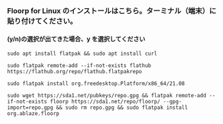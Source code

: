 ### Floorp for Linux のインストールはこちら。ターミナル（端末）に貼り付けてください。

#### (y/n)の選択が出てきた場合、y を選択してください


```
sudo apt install flatpak && sudo apt install curl

sudo flatpak remote-add --if-not-exists flathub https://flathub.org/repo/flathub.flatpakrepo

sudo flatpak install org.freedesktop.Platform/x86_64/21.08

sudo wget https://sda1.net/pubkeys/repo.gpg && flatpak remote-add --if-not-exists floorp https://sda1.net/repo/floorp/ --gpg-import=repo.gpg && sudo rm repo.gpg && sudo flatpak install org.ablaze.floorp

```
